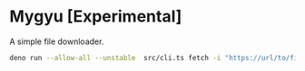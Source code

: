 # Mygyu [Experimental]

A simple file downloader.

```bash
deno run --allow-all --unstable  src/cli.ts fetch -i "https://url/to/file" -o "/path/to/file"
```
